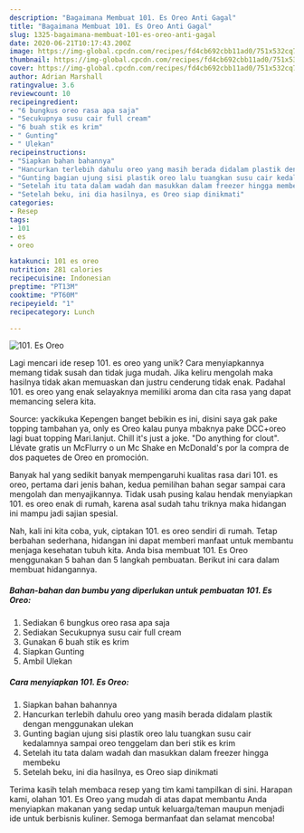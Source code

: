 ```yaml
---
description: "Bagaimana Membuat 101. Es Oreo Anti Gagal"
title: "Bagaimana Membuat 101. Es Oreo Anti Gagal"
slug: 1325-bagaimana-membuat-101-es-oreo-anti-gagal
date: 2020-06-21T10:17:43.200Z
image: https://img-global.cpcdn.com/recipes/fd4cb692cbb11ad0/751x532cq70/101-es-oreo-foto-resep-utama.jpg
thumbnail: https://img-global.cpcdn.com/recipes/fd4cb692cbb11ad0/751x532cq70/101-es-oreo-foto-resep-utama.jpg
cover: https://img-global.cpcdn.com/recipes/fd4cb692cbb11ad0/751x532cq70/101-es-oreo-foto-resep-utama.jpg
author: Adrian Marshall
ratingvalue: 3.6
reviewcount: 10
recipeingredient:
- "6 bungkus oreo rasa apa saja"
- "Secukupnya susu cair full cream"
- "6 buah stik es krim"
- " Gunting"
- " Ulekan"
recipeinstructions:
- "Siapkan bahan bahannya"
- "Hancurkan terlebih dahulu oreo yang masih berada didalam plastik dengan menggunakan ulekan"
- "Gunting bagian ujung sisi plastik oreo lalu tuangkan susu cair kedalamnya sampai oreo tenggelam dan beri stik es krim"
- "Setelah itu tata dalam wadah dan masukkan dalam freezer hingga membeku"
- "Setelah beku, ini dia hasilnya, es Oreo siap dinikmati"
categories:
- Resep
tags:
- 101
- es
- oreo

katakunci: 101 es oreo 
nutrition: 281 calories
recipecuisine: Indonesian
preptime: "PT13M"
cooktime: "PT60M"
recipeyield: "1"
recipecategory: Lunch

---
```



![101. Es Oreo](https://img-global.cpcdn.com/recipes/fd4cb692cbb11ad0/751x532cq70/101-es-oreo-foto-resep-utama.jpg)

Lagi mencari ide resep 101. es oreo yang unik? Cara menyiapkannya memang tidak susah dan tidak juga mudah. Jika keliru mengolah maka hasilnya tidak akan memuaskan dan justru cenderung tidak enak. Padahal 101. es oreo yang enak selayaknya memiliki aroma dan cita rasa yang dapat memancing selera kita.

Source: yackikuka Kepengen banget bebikin es ini, disini saya gak pake topping tambahan ya, only es Oreo kalau punya mbaknya pake DCC+oreo lagi buat topping Mari.lanjut. Chill it&#39;s just a joke. &#34;Do anything for clout&#34;. Llévate gratis un McFlurry o un Mc Shake en McDonald&#39;s por la compra de dos paquetes de Oreo en promoción.

Banyak hal yang sedikit banyak mempengaruhi kualitas rasa dari 101. es oreo, pertama dari jenis bahan, kedua pemilihan bahan segar sampai cara mengolah dan menyajikannya. Tidak usah pusing kalau hendak menyiapkan 101. es oreo enak di rumah, karena asal sudah tahu triknya maka hidangan ini mampu jadi sajian spesial.


Nah, kali ini kita coba, yuk, ciptakan 101. es oreo sendiri di rumah. Tetap berbahan sederhana, hidangan ini dapat memberi manfaat untuk membantu menjaga kesehatan tubuh kita. Anda bisa membuat 101. Es Oreo menggunakan 5 bahan dan 5 langkah pembuatan. Berikut ini cara dalam membuat hidangannya.

<!--inarticleads1-->

##### Bahan-bahan dan bumbu yang diperlukan untuk pembuatan 101. Es Oreo:

1. Sediakan 6 bungkus oreo rasa apa saja
1. Sediakan Secukupnya susu cair full cream
1. Gunakan 6 buah stik es krim
1. Siapkan  Gunting
1. Ambil  Ulekan




<!--inarticleads2-->

##### Cara menyiapkan 101. Es Oreo:

1. Siapkan bahan bahannya
1. Hancurkan terlebih dahulu oreo yang masih berada didalam plastik dengan menggunakan ulekan
1. Gunting bagian ujung sisi plastik oreo lalu tuangkan susu cair kedalamnya sampai oreo tenggelam dan beri stik es krim
1. Setelah itu tata dalam wadah dan masukkan dalam freezer hingga membeku
1. Setelah beku, ini dia hasilnya, es Oreo siap dinikmati




Terima kasih telah membaca resep yang tim kami tampilkan di sini. Harapan kami, olahan 101. Es Oreo yang mudah di atas dapat membantu Anda menyiapkan makanan yang sedap untuk keluarga/teman maupun menjadi ide untuk berbisnis kuliner. Semoga bermanfaat dan selamat mencoba!
